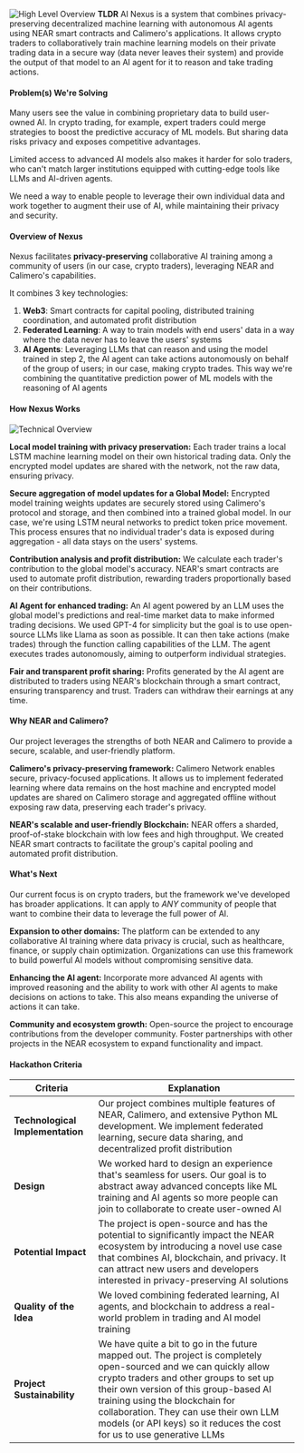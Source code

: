 ![High Level Overview](https://i.imgur.com/vPkMjFZ.png)
**TLDR** AI Nexus is a system that combines privacy-preserving decentralized machine learning with autonomous AI agents using NEAR smart contracts and Calimero's applications. It allows crypto traders to collaboratively train machine learning models on their private trading data in a secure way (data never leaves their system) and provide the output of that model to an AI agent for it to reason and take trading actions.

#### Problem(s) We're Solving
Many users see the value in combining proprietary data to build user-owned AI. In crypto trading, for example, expert traders could merge strategies to boost the predictive accuracy of ML models. But sharing data risks privacy and exposes competitive advantages.

Limited access to advanced AI models also makes it harder for solo traders, who can't match larger institutions equipped with cutting-edge tools like LLMs and AI-driven agents. 

We need a way to enable people to leverage their own individual data and work together to augment their use of AI, while maintaining their privacy and security.

#### Overview of Nexus
Nexus facilitates **privacy-preserving** collaborative AI training among a community of users (in our case, crypto traders), leveraging NEAR and Calimero's capabilities. 

It combines 3 key technologies:
1. **Web3**: Smart contracts for capital pooling, distributed training coordination, and automated profit distribution
2. **Federated Learning**: A way to train models with end users' data in a way where the data never has to leave the users' systems
3. **AI Agents**: Leveraging LLMs that can reason and using the model trained in step 2, the AI agent can take actions autonomously on behalf of the group of users; in our case, making crypto trades. This way we're combining the quantitative prediction power of ML models with the reasoning of AI agents

#### How Nexus Works

![Technical Overview](https://i.imgur.com/L43G6PD.png)

**Local model training with privacy preservation:** Each trader trains a local LSTM machine learning model on their own historical trading data. Only the encrypted model updates are shared with the network, not the raw data, ensuring privacy.

**Secure aggregation of model updates for a Global Model:** Encrypted model training weights updates are securely stored using Calimero's protocol and storage, and then combined into a trained global model. In our case, we're using LSTM neural networks to predict token price movement. This process ensures that no individual trader's data is exposed during aggregation - all data stays on the users' systems.

**Contribution analysis and profit distribution:** We calculate each trader's contribution to the global model's accuracy. NEAR's smart contracts are used to automate profit distribution, rewarding traders proportionally based on their contributions.

**AI Agent for enhanced trading:** An AI agent powered by an LLM uses the global model's predictions and real-time market data to make informed trading decisions. We used GPT-4 for simplicity but the goal is to use open-source LLMs like Llama as soon as possible. It can then take actions (make trades) through the function calling capabilities of the LLM. The agent executes trades autonomously, aiming to outperform individual strategies. 

**Fair and transparent profit sharing:** Profits generated by the AI agent are distributed to traders using NEAR's blockchain through a smart contract, ensuring transparency and trust. Traders can withdraw their earnings at any time.

#### Why NEAR and Calimero?

Our project leverages the strengths of both NEAR and Calimero to provide a secure, scalable, and user-friendly platform.

**Calimero's privacy-preserving framework:** Calimero Network enables secure, privacy-focused applications. It allows us to implement federated learning where data remains on the host machine and encrypted model updates are shared on Calimero storage and aggregated offline without exposing raw data, preserving each trader's privacy.

**NEAR's scalable and user-friendly Blockchain:**
NEAR offers a sharded, proof-of-stake blockchain with low fees and high throughput. We created NEAR smart contracts to facilitate the group's capital pooling and automated profit distribution.

#### What's Next

Our current focus is on crypto traders, but the framework we've developed has broader applications. It can apply to _ANY_ community of people that want to combine their data to leverage the full power of AI.

**Expansion to other domains:** The platform can be extended to any collaborative AI training where data privacy is crucial, such as healthcare, finance, or supply chain optimization. Organizations can use this framework to build powerful AI models without compromising sensitive data.

**Enhancing the AI agent:** Incorporate more advanced AI agents with improved reasoning and the ability to work with other AI agents to make decisions on actions to take. This also means expanding the universe of actions it can take.

**Community and ecosystem growth:** Open-source the project to encourage contributions from the developer community. Foster partnerships with other projects in the NEAR ecosystem to expand functionality and impact.

#### Hackathon Criteria

| Criteria | Explanation |
|----------|-------------|
| **Technological Implementation** | Our project combines multiple features of NEAR, Calimero, and extensive Python ML development. We implement federated learning, secure data sharing, and decentralized profit distribution |
| **Design** | We worked hard to design an experience that's seamless for users. Our goal is to abstract away advanced concepts like ML training and AI agents so more people can join to collaborate to create user-owned AI |
| **Potential Impact** | The project is open-source and has the potential to significantly impact the NEAR ecosystem by introducing a novel use case that combines AI, blockchain, and privacy. It can attract new users and developers interested in privacy-preserving AI solutions |
| **Quality of the Idea** | We loved combining federated learning, AI agents, and blockchain to address a real-world problem in trading and AI model training |
| **Project Sustainability** | We have quite a bit to go in the future mapped out. The project is completely open-sourced and we can quickly allow crypto traders and other groups to set up their own version of this group-based AI training using the blockchain for collaboration. They can use their own LLM models (or API keys) so it reduces the cost for us to use generative LLMs |
